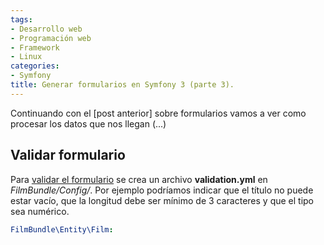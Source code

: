 ```yaml
---
tags:
- Desarrollo web
- Programación web
- Framework
- Linux
categories:
- Symfony
title: Generar formularios en Symfony 3 (parte 3).
---
```


Continuando con el [post anterior] sobre formularios vamos a ver como procesar los datos que nos llegan (...)

## Validar formulario

Para [validar el formulario](http://symfony.com/doc/current/validation.html) se crea un archivo **validation.yml** en *FilmBundle/Config/*. Por ejemplo podríamos indicar que el título no puede estar vacío, que la longitud debe ser mínimo de 3 caracteres y que el tipo sea numérico.

```yml
FilmBundle\Entity\Film:
```
